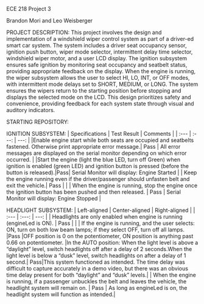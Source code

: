 ECE 218 Project 3

Brandon Mori and Leo Weisberger

PROJECT DESCRIPTION:
This project involves the design and implementation of a windshield wiper control system as part of a driver-ed smart car system. The system includes a driver seat occupancy sensor, ignition push button, wiper mode selector, intermittent delay time selector, windshield wiper motor, and a user LCD display. The ignition subsystem ensures safe ignition by monitoring seat occupancy and seatbelt status, providing appropriate feedback on the display. When the engine is running, the wiper subsystem allows the user to select HI, LO, INT, or OFF modes, with intermittent mode delays set to SHORT, MEDIUM, or LONG. The system ensures the wipers return to the starting position before stopping and displays the selected mode on the LCD. This design prioritizes safety and convenience, providing feedback for each system state through visual and auditory indicators.

STARTING REPOSITORY:


IGNITION SUBSYSTEM:
| Specifications | Test Result | Comments |
| :---         |     :---:      |          ---: |
|Enable engine start while both seats are occupied and seatbelts fastened. Otherwise print appropriate error message.| Pass | All error messages are displayed on the serial monitor depending on which error occurred. |
|Start the engine (light the blue LED, turn off Green) when ignition is enabled (green LED) and ignition button is pressed  (before the button is released).|Pass| Serial Monitor will display: Engine Started  |
| Keep the engine running even if the driver/passenger should unfasten belt and exit the vehicle.|  Pass | |
| When the engine is running, stop the engine once the ignition button has been pushed and then released. | Pass | Serial Monitor will display: Engine Stopped |

HEADLIGHT SUBSYSTEM:
| Left-aligned | Center-aligned | Right-aligned |
| :---         |     :---:      |          ---: |
| Headlights are only enabled when engine is running (engineLed is ON). | Pass |  |
| If the engine is running, and the user selects: ON, turn on both low beam lamps; if they select OFF, turn off all lamps. |Pass |OFF position is 0 on the potentiometer, ON position is anything past 0.66 on potentiometer. 
|In the AUTO position: When the light level is above a “daylight” level, switch headlights off after a delay of 2 seconds.When the light level is below a “dusk” level, switch headlights on after a delay of 1 second.| Pass|This system functioned as intended. The time delay was difficult to capture accurately in a demo video, but there was an obvious time delay present for both “daylight” and “dusk” levels.|
| When the engine is running, if a passenger unbuckles the belt and leaves the vehicle, the headlight system will remain on.  | Pass   | As long as engineLed is on, the headlight system will function as intended.|

